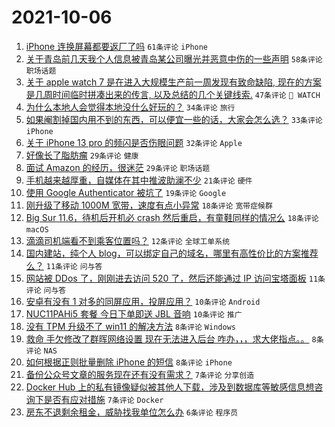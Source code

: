# 2021-10-06

1. [iPhone 连换屏幕都要返厂了吗](https://www.v2ex.com/t/806087) `61条评论` `iPhone`
1. [关于青岛前几天我个人信息被青岛某公司曝光并恶意中伤的一些声明](https://www.v2ex.com/t/806072) `58条评论` `职场话题`
1. [关于 apple watch 7 是在进入大规模生产前一周发现有致命缺陷, 现在的方案是几周时间临时拼凑出来的传言, 以及总结的几个关键线索.](https://www.v2ex.com/t/806039) `47条评论` ` WATCH`
1. [为什么本地人会觉得本地没什么好玩的？](https://www.v2ex.com/t/806053) `34条评论` `旅行`
1. [如果阉割掉国内用不到的东西，可以便宜一些的话，大家会怎么选？](https://www.v2ex.com/t/806052) `33条评论` `iPhone`
1. [关于 iPhone 13 pro 的频闪是否伤眼问题](https://www.v2ex.com/t/806067) `32条评论` `Apple`
1. [好像长了脂肪瘤](https://www.v2ex.com/t/806038) `29条评论` `健康`
1. [面试 Amazon 的经历，很迷茫](https://www.v2ex.com/t/806050) `29条评论` `职场话题`
1. [手机越来越厚重，自媒体在其中推波助澜不少](https://www.v2ex.com/t/806058) `21条评论` `硬件`
1. [使用 Google Authenticator 被坑了](https://www.v2ex.com/t/806112) `19条评论` `Google`
1. [刚升级了移动 1000M 宽带，速度有点小异常](https://www.v2ex.com/t/806095) `18条评论` `宽带症候群`
1. [Big Sur 11.6，待机后开机必 crash 然后重启，有童鞋同样的情况么](https://www.v2ex.com/t/806036) `18条评论` `macOS`
1. [滴滴司机端看不到乘客位置吗？](https://www.v2ex.com/t/806064) `12条评论` `全球工单系统`
1. [国内建站，纯个人 blog，可以绑定自己的域名，哪里有高性价比的方案推荐么？](https://www.v2ex.com/t/806114) `11条评论` `问与答`
1. [网站被 DDos 了，刚刚进去访问 520 了，然后还能通过 IP 访问宝塔面板](https://www.v2ex.com/t/806065) `11条评论` `问与答`
1. [安卓有没有 1 对多的同屏应用，投屏应用？](https://www.v2ex.com/t/806075) `10条评论` `Android`
1. [NUC11PAHi5 套餐 今日下单即送 JBL 音响](https://www.v2ex.com/t/806060) `10条评论` `推广`
1. [没有 TPM 升级不了 win11 的解决方法](https://www.v2ex.com/t/806097) `8条评论` `Windows`
1. [救命 手欠修改了群晖网络设置 现在无法进入后台 咋办，，，求大佬指点。。](https://www.v2ex.com/t/806082) `8条评论` `NAS`
1. [如何根据正则批量删除 iPhone 的短信](https://www.v2ex.com/t/806079) `8条评论` `iPhone`
1. [备份公众号文章的服务现在还有没有需求？](https://www.v2ex.com/t/806094) `7条评论` `分享创造`
1. [Docker Hub 上的私有镜像疑似被其他人下载，涉及到数据库等敏感信息想咨询下是否有应对措施](https://www.v2ex.com/t/806063) `7条评论` `Docker`
1. [房东不退剩余租金，威胁找我单位怎么办](https://www.v2ex.com/t/806124) `6条评论` `程序员`
